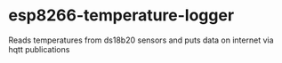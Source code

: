 # esp8266-temperature-logger
Reads temperatures from ds18b20 sensors and puts data on internet via hqtt publications
